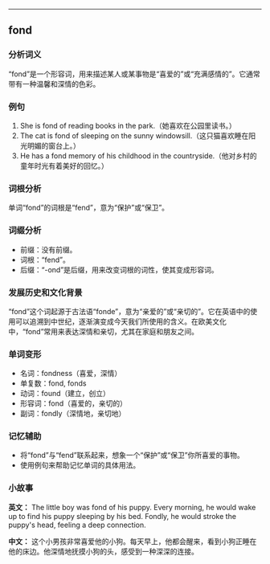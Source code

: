 
---------------
## fond
### 分析词义
“fond”是一个形容词，用来描述某人或某事物是“喜爱的”或“充满感情的”。它通常带有一种温馨和深情的色彩。

### 例句
1. She is fond of reading books in the park.（她喜欢在公园里读书。）
2. The cat is fond of sleeping on the sunny windowsill.（这只猫喜欢睡在阳光明媚的窗台上。）
3. He has a fond memory of his childhood in the countryside.（他对乡村的童年时光有着美好的回忆。）

### 词根分析
单词“fond”的词根是“fend”，意为“保护”或“保卫”。

### 词缀分析
- 前缀：没有前缀。
- 词根：“fend”。
- 后缀：“-ond”是后缀，用来改变词根的词性，使其变成形容词。

### 发展历史和文化背景
“fond”这个词起源于古法语“fonde”，意为“亲爱的”或“亲切的”。它在英语中的使用可以追溯到中世纪，逐渐演变成今天我们所使用的含义。在欧美文化中，“fond”常用来表达深情和亲切，尤其在家庭和朋友之间。

### 单词变形
- 名词：fondness（喜爱，深情）
- 单复数：fond, fonds
- 动词：found（建立，创立）
- 形容词：fond（喜爱的，亲切的）
- 副词：fondly（深情地，亲切地）

### 记忆辅助
- 将“fond”与“fend”联系起来，想象一个“保护”或“保卫”你所喜爱的事物。
- 使用例句来帮助记忆单词的具体用法。

### 小故事
**英文：**
The little boy was fond of his puppy. Every morning, he would wake up to find his puppy sleeping by his bed. Fondly, he would stroke the puppy's head, feeling a deep connection.

**中文：**
这个小男孩非常喜爱他的小狗。每天早上，他都会醒来，看到小狗正睡在他的床边。他深情地抚摸小狗的头，感受到一种深深的连接。

